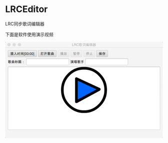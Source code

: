 # LRCEditor
LRC同步歌词编辑器

下面是软件使用演示视频

[![image](play.png)](http://www.tudou.com/programs/view/buH4yI5FuVM/)
